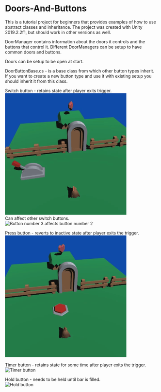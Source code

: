# Doors-And-Buttons

This is a tutorial project for beginners that provides examples of how to use abstract classes and inheritance. The project was created with Unity 2019.2.2f1, but should work in other versions as well.

DoorManager contains information about the doors it controls and the buttons that control it. Different DoorManagers can be setup to have common doors and buttons.

Doors can be setup to be open at start.

DoorButtonBase.cs - is a base class from which other button types inherit. If you want to create a new button type and use it with existing setup you should inherit it from this class.

Switch button - retains state after player exits trigger.  
![Switch button](https://raw.githubusercontent.com/gamedevserj/Images-For-Repo/main/DoorsAndButtons/switch-button.gif)  
Can affect other switch buttons.  
![Button number 3 affects button number 2](https://raw.githubusercontent.com/gamedevserj/Images-For-Repo/main/DoorsAndButtons/switch-button-affects-another.gif)

Press button - reverts to inactive state after player exits the trigger.  
![Press button](https://raw.githubusercontent.com/gamedevserj/Images-For-Repo/main/DoorsAndButtons/press-button.gif)

Timer button - retains state for some time after player exits the trigger.  
![Timer button](https://raw.githubusercontent.com/gamedevserj/Images-For-Repo/main/DoorsAndButtons/timer-button.gif)

Hold button - needs to be held until bar is filled.  
![Hold button](https://raw.githubusercontent.com/gamedevserj/Images-For-Repo/main/DoorsAndButtons/hold-button.gif)
